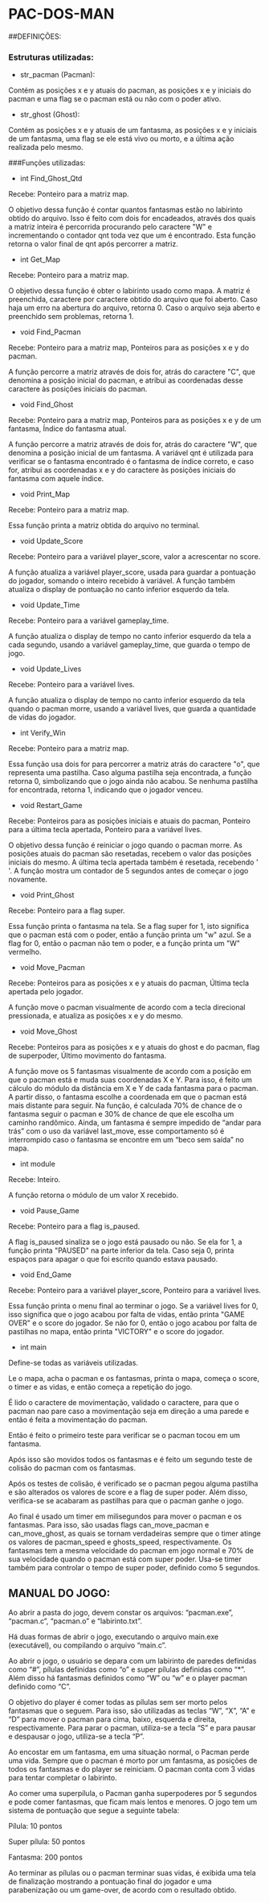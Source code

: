 # PAC-DOS-MAN

##DEFINIÇÕES:

### Estruturas utilizadas:  

- str_pacman (Pacman):

Contém as posições x e y atuais do pacman, as posições x e y iniciais do pacman e uma flag se o pacman está ou não com o poder ativo.

- str_ghost (Ghost):

Contém as posições x e y atuais de um fantasma, as posições x e y iniciais de um fantasma, uma flag se ele está vivo ou morto, e a última ação realizada pelo mesmo.

###Funções utilizadas: 

- int Find_Ghost_Qtd

Recebe: Ponteiro para a matriz map.

O objetivo dessa função é contar quantos fantasmas estão no labirinto obtido do arquivo. Isso é feito com dois for encadeados, através dos quais a matriz inteira é percorrida procurando pelo caractere "W" e incrementando o contador qnt toda vez que um é encontrado. Esta função retorna o valor final de qnt após percorrer a matriz.

- int Get_Map

Recebe: Ponteiro para a matriz map.

O objetivo dessa função é obter o labirinto usado como mapa. A matriz é preenchida, caractere por caractere obtido do arquivo que foi aberto. Caso haja um erro na abertura do arquivo, retorna 0. Caso o arquivo seja aberto e preenchido sem problemas, retorna 1.

- void Find_Pacman

Recebe: Ponteiro para a matriz map, Ponteiros para as posições x e y do pacman.

A função percorre a matriz através de dois for, atrás do caractere "C", que denomina
a posição inicial do pacman, e atribui as coordenadas desse caractere às posições iniciais
do pacman.

- void Find_Ghost

Recebe: Ponteiro para a matriz map, Ponteiros para as posições x e y de um fantasma, Índice do fantasma atual.

A função percorre a matriz através de dois for, atrás do caractere "W", que denomina
a posição inicial de um fantasma. A variável qnt é utilizada para verificar se o fantasma encontrado é o fantasma de índice correto, e caso for, atribui as coordenadas x e y do caractere às posições iniciais do fantasma com aquele índice.

- void Print_Map

Recebe: Ponteiro para a matriz map.

Essa função printa a matriz obtida do arquivo no terminal.

- void Update_Score

Recebe: Ponteiro para a variável player_score, valor a acrescentar no score.

A função atualiza a variável player_score, usada para guardar a pontuação do jogador, somando o inteiro recebido à variável. A função também atualiza o display de pontuação no canto inferior esquerdo da tela.

- void Update_Time

Recebe: Ponteiro para a variável gameplay_time.

A função atualiza o display de tempo no canto inferior esquerdo da tela a cada segundo, usando a variável gameplay_time, que guarda o tempo de jogo.

- void Update_Lives

Recebe: Ponteiro para a variável lives.

A função atualiza o display de tempo no canto inferior esquerdo da tela quando o pacman morre, usando a variável lives, que guarda a quantidade de vidas do jogador.

- int Verify_Win

Recebe: Ponteiro para a matriz map.

Essa função usa dois for para percorrer a matriz atrás do caractere "o", que representa uma pastilha. Caso alguma pastilha seja encontrada, a função retorna 0, simbolizando que o jogo ainda não acabou. Se nenhuma pastilha for encontrada, retorna 1, indicando que o jogador venceu.

- void Restart_Game

Recebe: Ponteiros para as posições iniciais e atuais do pacman, Ponteiro para a última tecla apertada, Ponteiro para a variável lives.

O objetivo dessa função é reiniciar o jogo quando o pacman morre. As posições atuais do pacman são resetadas, recebem o valor das posições iniciais do mesmo. A última tecla apertada também é resetada, recebendo ' '. A função mostra um contador de 5 segundos antes de começar o jogo novamente.

- void Print_Ghost

Recebe: Ponteiro para a flag super.

Essa função printa o fantasma na tela. Se a flag super for 1, isto significa que o pacman está com o poder, então a função printa um "w" azul. Se a flag for 0, então o pacman não tem o poder, e a função printa um "W" vermelho.

- void Move_Pacman

Recebe: Ponteiros para as posições x e y atuais do pacman, Última tecla apertada pelo jogador.

A função move o pacman visualmente de acordo com a tecla direcional pressionada, e atualiza as posições x e y do mesmo.

- void Move_Ghost

Recebe: Ponteiros para as posições x e y atuais do ghost e do pacman, flag de superpoder, Último movimento do fantasma.

A função move os 5 fantasmas visualmente de acordo com a posição em que o pacman está e muda suas coordenadas X e Y. Para isso, é feito um cálculo do módulo da distância em X e Y de cada fantasma para o pacman. A partir disso, o fantasma escolhe a coordenada em que o pacman está mais distante para seguir. Na função, é calculada 70% de chance de o fantasma seguir o pacman e 30% de chance de que ele escolha um caminho randômico. Ainda, um fantasma é sempre impedido de “andar para trás” com o uso da variável last_move, esse comportamento só é interrompido caso o fantasma se encontre em um “beco sem saída” no mapa. 

- int module

Recebe: Inteiro.

A função retorna o módulo de um valor X recebido.


- void Pause_Game

Recebe: Ponteiro para a flag is_paused.

A flag is_paused sinaliza se o jogo está pausado ou não. Se ela for 1, a função printa "PAUSED" na parte inferior da tela. Caso seja 0, printa espaços para apagar o que foi escrito quando estava pausado.

- void End_Game

Recebe: Ponteiro para a variável player_score, Ponteiro para a variável lives.

Essa função printa o menu final ao terminar o jogo. Se a variável lives for 0, isso significa que o jogo acabou por falta de vidas, então printa "GAME OVER" e o score do jogador. Se não for 0, então o jogo acabou por falta de pastilhas no mapa, então printa "VICTORY" e o score do jogador.

- int main

Define-se todas as variáveis utilizadas.

Le o mapa, acha o pacman e os fantasmas, printa o mapa, começa o score, o timer e as vidas, e então começa a repetição do jogo.

É lido o caractere de movimentação, validado o caractere, para que o pacman nao pare caso a movimentação seja em direção a uma parede e então é feita a movimentação do pacman.

Então é feito o primeiro teste para verificar se o pacman tocou em um fantasma.

Após isso são movidos todos os fantasmas e é feito um segundo teste de colisão do pacman com os fantasmas. 

Após os testes de colisão, é verificado se o pacman pegou alguma pastilha e são alterados os valores de score e a flag de super poder. Além disso, verifica-se se acabaram as pastilhas para que o pacman ganhe o jogo.

Ao final é usado um timer em milisegundos para mover o pacman e os fantasmas. Para isso, são usadas flags can_move_pacman e can_move_ghost, as quais se tornam verdadeiras sempre que o timer atinge os valores de pacman_speed e ghosts_speed, respectivamente. Os fantasmas tem a mesma velocidade do pacman em jogo normal e 70% de sua velocidade quando o pacman está com super poder. Usa-se timer também para controlar o tempo de super poder, definido como 5 segundos.

## MANUAL DO JOGO:

Ao abrir a pasta do jogo, devem constar os arquivos: “pacman.exe”, “pacman.c”, “pacman.o” e “labirinto.txt”.

Há duas formas de abrir o jogo, executando o arquivo main.exe (executável), ou compilando o arquivo “main.c”.

Ao abrir o jogo, o usuário se depara com um labirinto de paredes definidas como “#”, pílulas definidas como “o” e super pílulas definidas como “*”. Além disso há fantasmas definidos como “W” ou “w” e o player pacman definido como “C”.

O objetivo do player é comer todas as pílulas sem ser morto pelos fantasmas que o seguem. Para isso, são utilizadas as teclas “W”, “X”, “A” e “D” para mover o pacman para cima, baixo, esquerda e direita, respectivamente. Para parar o pacman, utiliza-se a tecla “S” e para pausar e despausar o jogo, utiliza-se a tecla “P”.

Ao encostar em um fantasma, em uma situação normal, o Pacman perde uma vida. Sempre que o pacman é morto por um fantasma, as posições de todos os fantasmas e do player se reiniciam. O pacman conta com 3 vidas para tentar completar o labirinto. 

Ao comer uma superpílula, o Pacman ganha superpoderes por 5 segundos e pode comer fantasmas, que ficam mais lentos e menores.
O jogo tem um sistema de pontuação que segue a seguinte tabela:

Pílula: 10 pontos

Super pílula: 50 pontos

Fantasma: 200 pontos

Ao terminar as pílulas ou o pacman terminar suas vidas, é exibida uma tela de finalização mostrando a pontuação final do jogador e uma parabenização ou um game-over, de acordo com o resultado obtido.


